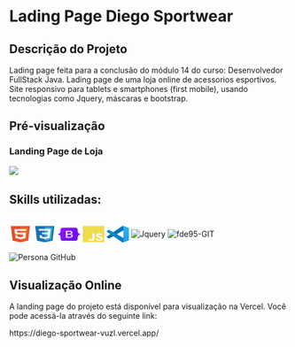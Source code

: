 # Lading Page Diego Sportwear

<h2>Descrição do Projeto</h2>
Lading page feita para a conclusão do módulo 14 do curso: Desenvolvedor FullStack Java.
Lading page de uma loja online de acessorios esportivos. Site responsivo para tablets e smartphones (first mobile), usando tecnologias como Jquery, máscaras e bootstrap.

<h2>
    Pré-visualização
 </h2>
  <h3>Landing Page de Loja</h3>

<img width="800" src="./imagens/capa.Deigo_sportwear">
 

## Skills utilizadas:
<div style="display: inline_block"><br>
  <img align="center" alt="HTML" height="30" width="40" src="https://raw.githubusercontent.com/devicons/devicon/master/icons/html5/html5-original.svg">
  <img align="center" alt="CSS" height="30" width="40" src="https://raw.githubusercontent.com/devicons/devicon/master/icons/css3/css3-original.svg">
  <img align="center" alt="Bootstrap" height="30" width="40" src="https://raw.githubusercontent.com/devicons/devicon/master/icons/bootstrap/bootstrap-original.svg">
  <img align="center" alt="Js" height="30" width="40" src="https://raw.githubusercontent.com/devicons/devicon/master/icons/javascript/javascript-plain.svg">
  <img align="center" alt="VSCode" height="30" width="40" src="https://raw.githubusercontent.com/devicons/devicon/master/icons/vscode/vscode-original.svg">
  <img align="center" alt="Jquery" height="30" width="40" src="https://cdn.jsdelivr.net/gh/devicons/devicon/icons/jquery/jquery-plain-wordmark.svg">
  <img align="center" alt="fde95-GIT" height="30" width="40" src="https://cdn.jsdelivr.net/gh/devicons/devicon/icons/git/git-original.svg">
</div>

<div style="display: inline_block"><br>

<img align="center" alt="Persona GitHub" height="400" width="400" src="https://github.com/DiegoPazzini/DiegoPazziniProfile/assets/137452542/512de9ea-a144-41d1-9309-4fb47cb59592">

</div>

<h2>Visualização Online</h2>
  <p>A landing page do projeto está disponível para visualização na Vercel. Você pode acessá-la através do seguinte link:</p> https://diego-sportwear-vuzl.vercel.app/
